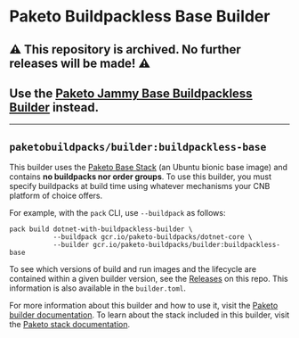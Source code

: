 # Paketo Buildpackless Base Builder

## ⚠️ This repository is archived. No further releases will be made! ⚠️

## Use the [Paketo Jammy Base Buildpackless Builder](https://github.com/paketo-buildpacks/builder-jammy-buildpackless-base) instead.

---

## `paketobuildpacks/builder:buildpackless-base`

This builder uses the [Paketo Base Stack](https://github.com/paketo-buildpacks/base-stack-release) (an Ubuntu bionic base image)
and contains **no buildpacks nor order groups**. To use this builder, you must specify buildpacks
at build time using whatever mechanisms your CNB platform of choice offers.

For example, with the `pack` CLI, use `--buildpack` as follows:
```
pack build dotnet-with-buildpackless-builder \
           --buildpack gcr.io/paketo-buildpacks/dotnet-core \
           --builder gcr.io/paketo-buildpacks/builder:buildpackless-base

```

To see which versions of build and run images and the lifecycle
are contained within a given builder version, see the
[Releases](https://github.com/paketo-buildpacks/buildpackless-base-builder/releases) on this
repo. This information is also available in the `builder.toml`.

For more information about this builder and how to use it, visit the [Paketo
builder documentation](https://paketo.io/docs/builders/).  To learn about the
stack included in this builder, visit the [Paketo stack
documentation](https://paketo.io/docs/stacks/).
